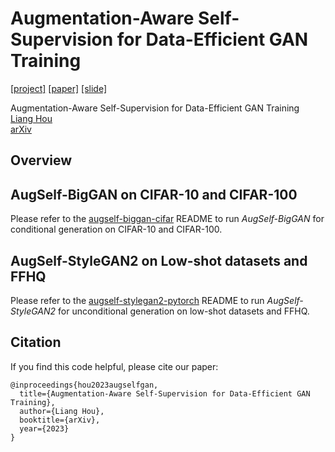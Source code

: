 # Augmentation-Aware Self-Supervision for Data-Efficient GAN Training

[[project]]() [[paper]]() [[slide]]()

Augmentation-Aware Self-Supervision for Data-Efficient GAN Training<br>
[Liang Hou]()<br>
[arXiv]()

## Overview

## AugSelf-BigGAN on CIFAR-10 and CIFAR-100

Please refer to the [augself-biggan-cifar](https://github.com/liang-hou/augself-gan/tree/main/augself-biggan) README to run *AugSelf-BigGAN* for conditional generation on CIFAR-10 and CIFAR-100.

## AugSelf-StyleGAN2 on Low-shot datasets and FFHQ

Please refer to the [augself-stylegan2-pytorch](https://github.com/liang-hou/augself-gan/tree/main/augself-stylegan2) README to run *AugSelf-StyleGAN2* for unconditional generation on low-shot datasets and FFHQ.

## Citation

If you find this code helpful, please cite our paper:
```
@inproceedings{hou2023augselfgan,
  title={Augmentation-Aware Self-Supervision for Data-Efficient GAN Training},
  author={Liang Hou},
  booktitle={arXiv},
  year={2023}
}
```
